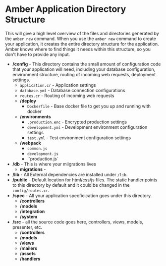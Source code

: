 # Amber Application Directory Structure

This will give a high level overview of the files and directories generated by the `amber new` command. When you use the `amber new` command to create your application, it creates the entire directory structure for the application. Amber knows where to find things it needs within this structure, so you don't have to provide any input.

* **/config** - This directory contains the small amount of configuration code that your application will need, including your database configuration, environment structure, routing of incoming web requests, deployment settings.
  * `application.cr` - Application settings
  * `database.yml` - Database connection configurations
  * `routes.cr` - Routing of incoming web requests
  * **/deploy**
    * `Dockerfile` - Base docker file to get you up and running with docker
  * **/environments**
    * `.production.enc` - Encrypted production settings
    * `development.yml` - Development environment configuration settings
    * `test.yml` - Test environment configuration settings
  * **/webpack**
    * `common.js` 
    * `development.js`
    * ``production.js`
* **/db** - This is where your miigrations lives
  * **migrations** - 
* **/lib** - All External dependencies are installed under `/lib`.
* **/public** - Default location for html/css/js files. The static handler points to this directory by default and it could be changed in the `config/routes.cr`.
* **/spec** - All your application specficication goes under this directory.
  * **/controllers**
  * **/models**
  * **/integration**
  * **/system**
* **/src** - all the source code goes here, controllers, views, models, presenter, etc.
  * **/controllers**
  * **/models**
  * **/views**
  * **/mailers**
  * **/assets**
  * **/handlers**

